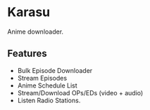 # Karasu
Anime downloader.

## Features
- Bulk Episode Downloader
- Stream Episodes
- Anime Schedule List
- Stream/Download OPs/EDs (video + audio)
- Listen Radio Stations.
